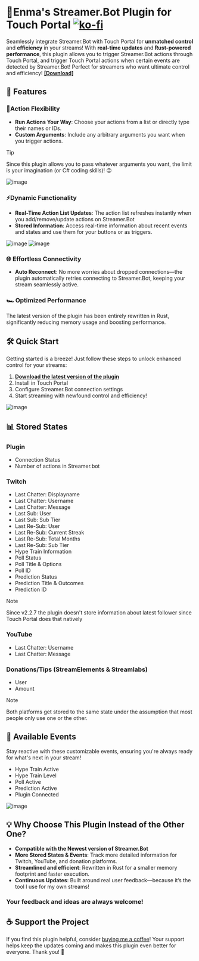 # 🦌Enma's Streamer.Bot Plugin for Touch Portal [![ko-fi](https://ko-fi.com/img/githubbutton_sm.svg)](https://ko-fi.com/enmadarei)

Seamlessly integrate Streamer.Bot with Touch Portal for **unmatched control** and **efficiency** in your streams! With **real-time updates** and **Rust-powered performance**, this plugin allows you to trigger Streamer.Bot actions through Touch Portal, and trigger Touch Portal actions when certain events are detected by Streamer.Bot! Perfect for streamers who want ultimate control and efficiency! [**[Download]**](https://github.com/EnmaDarei/tp_streamerbot_plugin/releases/latest)

## 🚀 Features

### 🔄️Action Flexibility

- **Run Actions Your Way**: Choose your actions from a list or directly type their names or IDs.
- **Custom Arguments**: Include any arbitrary arguments you want when you trigger actions.

> [!TIP]
> Since this plugin allows you to pass whatever arguments you want, the limit is your imagination (or C# coding skills)! 😉

![image](https://github.com/user-attachments/assets/461ca6a8-4da0-4364-a753-c19520f5a223)

### ⚡Dynamic Functionality

- **Real-Time Action List Updates**: The action list refreshes instantly when you add/remove/update actions on Streamer.Bot
- **Stored Information**: Access real-time information about recent events and states and use them for your buttons or as triggers.
  
![image](https://github.com/user-attachments/assets/4f23f0cf-b3ac-4c5a-869a-448352a88741)
![image](https://github.com/user-attachments/assets/9eb3a468-1e75-42e3-8c19-17f6d1bbd812)

### 🌐 Effortless Connectivity

- **Auto Reconnect**: No more worries about dropped connections—the plugin automatically retries connecting to Streamer.Bot, keeping your stream seamlessly active.

### 🏎 Optimized Performance

The latest version of the plugin has been entirely rewritten in Rust, significantly reducing memory usage and boosting performance.

## 🛠 Quick Start

Getting started is a breeze! Just follow these steps to unlock enhanced control for your streams:

1. [**Download the latest version of the plugin**](https://github.com/EnmaDarei/tp_streamerbot_plugin/releases/latest)
2. Install in Touch Portal
3. Configure Streamer.Bot connection settings
4. Start streaming with newfound control and efficiency!
   
![image](https://github.com/user-attachments/assets/0a97727e-2e14-4247-8eb4-4a03c92bd97f)


## 📊 Stored States

### Plugin

- Connection Status
- Number of actions in Streamer.bot

### Twitch

- Last Chatter: Displayname
- Last Chatter: Username
- Last Chatter: Message
- Last Sub: User
- Last Sub: Sub Tier
- Last Re-Sub: User
- Last Re-Sub: Current Streak
- Last Re-Sub: Total Months
- Last Re-Sub: Sub Tier
- Hype Train Information
- Poll Status
- Poll Title & Options
- Poll ID
- Prediction Status
- Prediction Title & Outcomes
- Prediction ID

> [!NOTE]
> Since v2.2.7 the plugin doesn't store information about latest follower since Touch Portal does that natively

### YouTube

- Last Chatter: Username
- Last Chatter: Message

### Donations/Tips (StreamElements & Streamlabs)

- User
- Amount

> [!NOTE]
> Both platforms get stored to the same state under the assumption that most people only use one or the other.

## 🎉 Available Events

Stay reactive with these customizable events, ensuring you're always ready for what's next in your stream!

- Hype Train Active
- Hype Train Level
- Poll Active
- Prediction Active
- Plugin Connected
  
![image](https://github.com/user-attachments/assets/4f23f0cf-b3ac-4c5a-869a-448352a88741)

## 💡 Why Choose This Plugin Instead of the Other One?

- **Compatible with the Newest version of Streamer.Bot**
- **More Stored States & Events**: Track more detailed information for Twitch, YouTube, and donation platforms.
- **Streamlined and efficient**: Rewritten in Rust for a smaller memory footprint and faster execution.
- **Continuous Updates**: Built around real user feedback—because it’s the tool I use for my own streams!

### Your feedback and ideas are always welcome!

## ☕ Support the Project

If you find this plugin helpful, consider [buying me a coffee](https://ko-fi.com/enmadarei)! Your support helps keep the updates coming and makes this plugin even better for everyone. Thank you! 💖
